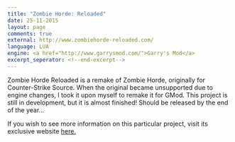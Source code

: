 ```yaml
---
title: "Zombie Horde: Reloaded"
date: 25-11-2015
layout: page
comments: true
external: http://www.zombiehorde-reloaded.com/
language: LUA
engine: <a href="http://www.garrysmod.com/">Garry's Mod</a>
excerpt_seperator: <!--end-excerpt-->
---
```

<p>Zombie Horde Reloaded is a remake of Zombie Horde, originally for Counter-Strike Source. When the original became unsupported due to engine changes, I took it upon myself to remake it for GMod. This project is still in development, but it is almost finished! Should be released by the end of the year... </p>
<p>If you wish to see more information on this particular project, visit its exclusive website <a href="{{site.external}}">here.</a></p>
<!--end-excerpt-->